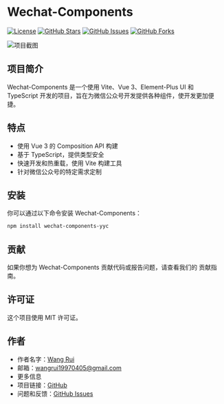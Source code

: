 # Wechat-Components

[![License](https://img.shields.io/badge/license-MIT-blue.svg)](LICENSE)
[![GitHub Stars](https://img.shields.io/github/stars/yaoyaochil/wechat-components.svg)](https://github.com/yaoyaochil/wechat-components/stargazers)
[![GitHub Issues](https://img.shields.io/github/issues/yaoyaochil/wechat-components.svg)](https://github.com/yaoyaochil/wechat-components/issues)
[![GitHub Forks](https://img.shields.io/github/forks/yaoyaochil/wechat-components.svg)](https://github.com/yaoyaochil/wechat-components/network)

![项目截图](screenshot.png)

## 项目简介

Wechat-Components 是一个使用 Vite、Vue 3、Element-Plus UI 和 TypeScript 开发的项目，旨在为微信公众号开发提供各种组件，使开发更加便捷。

## 特点

- 使用 Vue 3 的 Composition API 构建
- 基于 TypeScript，提供类型安全
- 快速开发和热重载，使用 Vite 构建工具
- 针对微信公众号的特定需求定制

## 安装

你可以通过以下命令安装 Wechat-Components：

```bash
npm install wechat-components-yyc
```

## 贡献
如果你想为 Wechat-Components 贡献代码或报告问题，请查看我们的 贡献指南。

## 许可证
这个项目使用 MIT 许可证。

## 作者
- 作者名字：[Wang Rui](https://github.com/yaoyaochil)
- 邮箱：wangrui19970405@gmail.com
- 更多信息
- 项目链接：[GitHub](https://github.com/yaoyaochil/wechat-components)
- 问题和反馈：[GitHub Issues](https://github.com/yaoyaochil/wechat-components/issues)
